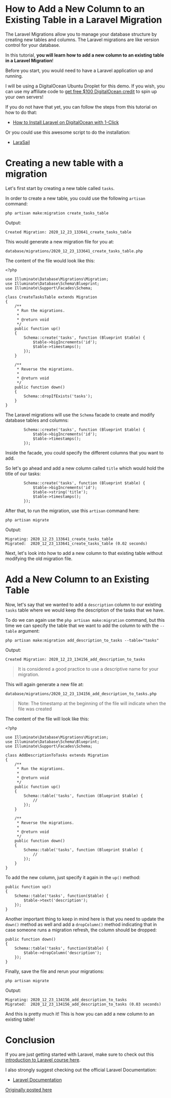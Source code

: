 # How to Add a New Column to an Existing Table in a Laravel Migration

The Laravel Migrations allow you to manage your database structure by creating new tables and columns. The Laravel migrations are like version control for your database.

In this tutorial, **you will learn how to add a new column to an existing table in a Laravel Migration**!

Before you start, you would need to have a Laravel application up and running.

I will be using a DigitalOcean Ubuntu Droplet for this demo. If you wish, you can use my affiliate code to [get free $100 DigitalOcean credit](https://m.do.co/c/2a9bba940f39) to spin up your own servers!

If you do not have that yet, you can follow the steps from this tutorial on how to do that:

* [How to Install Laravel on DigitalOcean with 1-Click](https://devdojo.com/bobbyiliev/how-to-install-laravel-on-digitalocean-with-1-click)

Or you could use this awesome script to do the installation:

* [LaraSail](https://devdojo.com/episode/laravel-on-digital-ocean-with-larasail)

# Creating a new table with a migration

Let's first start by creating a new table called `tasks`.

In order to create a new table, you could use the following `artisan` command:

```
php artisan make:migration create_tasks_table
```

Output:

```
Created Migration: 2020_12_23_133641_create_tasks_table
```

This would generate a new migration file for you at:

```
database/migrations/2020_12_23_133641_create_tasks_table.php
```

The content of the file would look like this:

```
<?php

use Illuminate\Database\Migrations\Migration;
use Illuminate\Database\Schema\Blueprint;
use Illuminate\Support\Facades\Schema;

class CreateTasksTable extends Migration
{
    /**
     * Run the migrations.
     *
     * @return void
     */
    public function up()
    {
        Schema::create('tasks', function (Blueprint $table) {
            $table->bigIncrements('id');
            $table->timestamps();
        });
    }

    /**
     * Reverse the migrations.
     *
     * @return void
     */
    public function down()
    {
        Schema::dropIfExists('tasks');
    }
}
```

The Laravel migrations will use the `Schema` facade to create and modify database tables and columns:

```
        Schema::create('tasks', function (Blueprint $table) {
            $table->bigIncrements('id');
            $table->timestamps();
        });
```

Inside the facade, you could specify the different columns that you want to add.

So let's go ahead and add a new column called `title` which would hold the title of our tasks:

```
        Schema::create('tasks', function (Blueprint $table) {
            $table->bigIncrements('id');
            $table->string('title');
            $table->timestamps();
        });
```

After that, to run the migration, use this `artisan` command here:

```
php artisan migrate
```

Output:

```
Migrating: 2020_12_23_133641_create_tasks_table
Migrated:  2020_12_23_133641_create_tasks_table (0.02 seconds)
```

Next, let's look into how to add a new column to that existing table without modifying the old migration file.

# Add a New Column to an Existing Table

Now, let's say that we wanted to add a `description` column to our existing `tasks` table where we would keep the description of the tasks that we have.

To do we can again use the `php artisan make:migration` command, but this time we can specify the table that we want to add the column to with the `--table` argument:

```
php artisan make:migration add_description_to_tasks --table="tasks"
```

Output:

```
Created Migration: 2020_12_23_134156_add_description_to_tasks
```

> It is considered a good practice to use a descriptive name for your migration.

This will again generate a new file at:

```
database/migrations/2020_12_23_134156_add_description_to_tasks.php
```

> Note: The timestamp at the beginning of the file will indicate when the file was created

The content of the file will look like this:

```
<?php

use Illuminate\Database\Migrations\Migration;
use Illuminate\Database\Schema\Blueprint;
use Illuminate\Support\Facades\Schema;

class AddDescriptionToTasks extends Migration
{
    /**
     * Run the migrations.
     *
     * @return void
     */
    public function up()
    {
        Schema::table('tasks', function (Blueprint $table) {
            //
        });
    }

    /**
     * Reverse the migrations.
     *
     * @return void
     */
    public function down()
    {
        Schema::table('tasks', function (Blueprint $table) {
            //
        });
    }
}
```

To add the new column, just specify it again in the `up()` method:

```
public function up()
{
    Schema::table('tasks', function($table) {
        $table->text('description');
    });
}
```

Another important thing to keep in mind here is that you need to update the `down()` method as well and add a `dropColumn()` method indicating that in case someone runs a migration refresh, the column should be dropped:

```
public function down()
{
    Schema::table('tasks', function($table) {
        $table->dropColumn('description');
    });
}
```

Finally, save the file and rerun your migrations:

```
php artisan migrate
```

Output:

```
Migrating: 2020_12_23_134156_add_description_to_tasks
Migrated:  2020_12_23_134156_add_description_to_tasks (0.03 seconds)
```

And this is pretty much it! This is how you can add a new column to an existing table!

# Conclusion

If you are just getting started with Laravel, make sure to check out this [introduction to Laravel course here](https://devdojo.com/course/laravel-7-basics).

I also strongly suggest checking out the official Laravel Documentation:

* [Laravel Documentation](https://laravel.com/docs/8.x/)

[Originally posted here](https://devdojo.com/bobbyiliev/how-to-add-a-new-column-to-an-existing-table-in-a-laravel-migration)